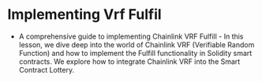 # Implementing Vrf Fulfil
- A comprehensive guide to implementing Chainlink VRF Fulfill - In this lesson, we dive deep into the world of Chainlink VRF (Verifiable Random Function) and how to implement the Fulfill functionality in Solidity smart contracts. We explore how to integrate Chainlink VRF into the Smart Contract Lottery.

## 